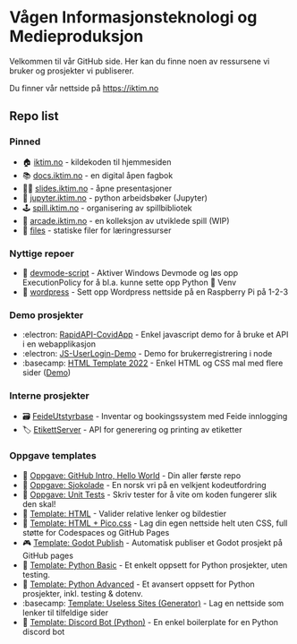 # Vågen Informasjonsteknologi og Medieproduksjon
Velkommen til vår GitHub side. Her kan du finne noen av ressursene vi bruker og prosjekter vi publiserer.

Du finner vår nettside på https://iktim.no

## Repo list
### Pinned
- :house: [iktim.no](https://github.com/VaagenIM/iktim.no) - kildekoden til hjemmesiden
- :books: [docs.iktim.no](https://github.com/VaagenIM/docs.iktim.no) - en digital åpen fagbok
- :man_teacher: [slides.iktim.no](https://github.com/VaagenIM/slides.iktim.no) - åpne presentasjoner
- :snake: [jupyter.iktim.no](https://github.com/VaagenIM/jupyter.iktim.no) - python arbeidsbøker (Jupyter)
- :joystick: [spill.iktim.no](https://github.com/sondregronas/EduGameDist) - organisering av spillbibliotek
- :game_die: [arcade.iktim.no](https://github.com/VaagenIM/arcade.iktim.no) - en kolleksjon av utviklede spill (WIP)
- :file_folder: [files](https://github.com/VaagenIM/files) - statiske filer for læringressurser

### Nyttige repoer
- :receipt: [devmode-script](https://github.com/VaagenIM/devmode-script) - Aktiver Windows Devmode og løs opp ExecutionPolicy for å bl.a. kunne sette opp Python :snake: Venv
- :receipt: [wordpress](https://github.com/VaagenIM/wordpress) - Sett opp Wordpress nettside på en Raspberry Pi på 1-2-3

### Demo prosjekter
- :electron: [RapidAPI-CovidApp](https://github.com/VaagenIM/RapidAPI-CovidApp) - Enkel javascript demo for å bruke et API i en webapplikasjon
- :electron: [JS-UserLogin-Demo](https://github.com/VaagenIM/JS-UserLogin-Demo) - Demo for brukerregistrering i node
- :basecamp: [HTML Template 2022](https://github.com/VaagenIM/html-template-09-2022) - Enkel HTML og CSS mal med flere sider ([Demo](https://vaagenim.github.io/html-template-09-2022/))

### Interne prosjekter
- :card_file_box: [FeideUtstyrbase](https://github.com/sondregronas/FeideUtstyrbase) - Inventar og bookingssystem med Feide innlogging
- :label: [EtikettServer](https://github.com/VaagenIM/EtikettServer) - API for generering og printing av etiketter

### Oppgave templates
- :wave: [Oppgave: GitHub Intro, Hello World](https://github.com/VaagenIM/template_GitHubIntro_HelloWorld) - Din aller første repo
- :snake: [Oppgave: Sjokolade](https://github.com/VaagenIM/oppgave_sjokolade) - En norsk vri på en velkjent kodeutfordring
- :snake: [Oppgave: Unit Tests](https://github.com/VaagenIM/oppgave_unit-tests) - Skriv tester for å vite om koden fungerer slik den skal!
- :memo: [Template: HTML](https://github.com/VaagenIM/template_HTML) - Valider relative lenker og bildestier
- :memo: [Template: HTML + Pico.css](https://github.com/VaagenIM/template_HTML_Pico.css) - Lag din egen nettside helt uten CSS, full støtte for Codespaces og GitHub Pages
- :video_game: [Template: Godot Publish](https://github.com/VaagenIM/template_godot_publish) - Automatisk publiser et Godot prosjekt på GitHub pages
- :snake: [Template: Python Basic](https://github.com/VaagenIM/template_python_basic) - Et enkelt oppsett for Python prosjekter, uten testing.
- :snake: [Template: Python Advanced](https://github.com/VaagenIM/template_python_advanced) - Et avansert oppsett for Python prosjekter, inkl. testing & dotenv.
- :basecamp: [Template: Useless Sites (Generator)](https://github.com/VaagenIM/useless-site-template) - Lag en nettside som lenker til tilfeldige sider
- :speech_balloon: [Template: Discord Bot (Python)](https://github.com/VaagenIM/Discord-Bot-Template) - En enkel boilerplate for en Python discord bot
